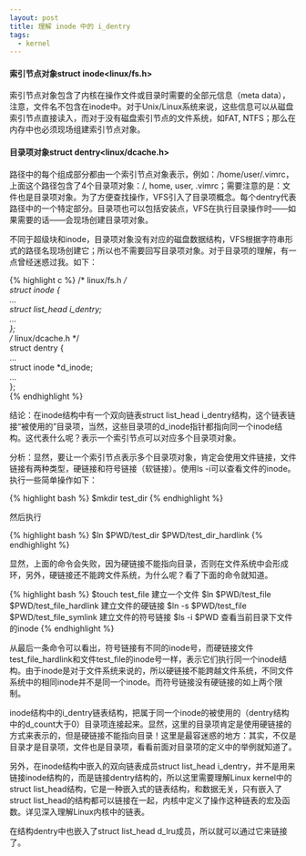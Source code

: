 ```yaml
---
layout: post
title: 理解 inode 中的 i_dentry
tags:
  - kernel
---
```


#### 索引节点对象struct inode<linux/fs.h>
索引节点对象包含了内核在操作文件或目录时需要的全部元信息（meta data），注意，文件名不包含在inode中。对于Unix/Linux系统来说，这些信息可以从磁盘索引节点直接读入，而对于没有磁盘索引节点的文件系统，如FAT, NTFS；那么在内存中也必须现场组建索引节点对象。

#### 目录项对象struct dentry<linux/dcache.h>
路径中的每个组成部分都由一个索引节点对象表示，例如：/home/user/.vimrc，上面这个路径包含了4个目录项对象：/, home, user, .vimrc；需要注意的是：文件也是目录项对象。为了方便查找操作，VFS引入了目录项概念。每个dentry代表路径中的一个特定部分。目录项也可以包括安装点，VFS在执行目录操作时——如果需要的话——会现场创建目录项对象。

不同于超级块和inode，目录项对象没有对应的磁盘数据结构，VFS根据字符串形式的路径名现场创建它；所以也不需要回写目录项对象。对于目录项的理解，有一点曾经迷惑过我。如下：

{% highlight c %}
/* linux/fs.h */  
struct inode {  
    ...  
    struct list_head i_dentry;  
    ...  
};  
/* linux/dcache.h */  
struct dentry {  
    ...  
    struct inode *d_inode;  
    ...  
};  
{% endhighlight %} 

结论：在inode结构中有一个双向链表struct list_head i_dentry结构，这个链表链接“被使用的”目录项，当然，这些目录项的d_inode指针都指向同一个inode结构。这代表什么呢？表示一个索引节点可以对应多个目录项对象。

分析：显然，要让一个索引节点表示多个目录项对象，肯定会使用文件链接，文件链接有两种类型，硬链接和符号链接（软链接）。使用ls -i可以查看文件的inode。执行一些简单操作如下：

{% highlight bash %}
$mkdir test_dir
{% endhighlight %}

然后执行

{% highlight bash %}
$ln $PWD/test_dir $PWD/test_dir_hardlink
{% endhighlight %}

显然，上面的命令会失败，因为硬链接不能指向目录，否则在文件系统中会形成环，另外，硬链接还不能跨文件系统，为什么呢？看了下面的命令就知道。

{% highlight bash %}
$touch test_file 建立一个文件 
$ln $PWD/test_file $PWD/test_file_hardlink 建立文件的硬链接
$ln -s $PWD/test_file $PWD/test_file_symlink 建立文件的符号链接
$ls -i $PWD 查看当前目录下文件的inode 
{% endhighlight %}

从最后一条命令可以看出，符号链接有不同的inode号，而硬链接文件test_file_hardlink和文件test_file的inode号一样，表示它们执行同一个inode结构。由于inode是对于文件系统来说的，所以硬链接不能跨越文件系统，不同文件系统中的相同inode并不是同一个inode。而符号链接没有硬链接的如上两个限制。

inode结构中的i_dentry链表结构，把属于同一个inode的被使用的（dentry结构中的d_count大于0）目录项连接起来。显然，这里的目录项肯定是使用硬链接的方式来表示的，但是硬链接不能指向目录！这里是最容迷惑的地方：其实，不仅是目录才是目录项，文件也是目录项，看看前面对目录项的定义中的举例就知道了。

另外，在inode结构中嵌入的双向链表成员struct list_head i_dentry，并不是用来链接inode结构的，而是链接dentry结构的，所以这里需要理解Linux kernel中的struct list_head结构，它是一种嵌入式的链表结构，和数据无关，只有嵌入了struct list_head的结构都可以链接在一起，内核中定义了操作这种链表的宏及函数。详见深入理解Linux内核中的链表。

在结构dentry中也嵌入了struct list_head d_lru成员，所以就可以通过它来链接了。
